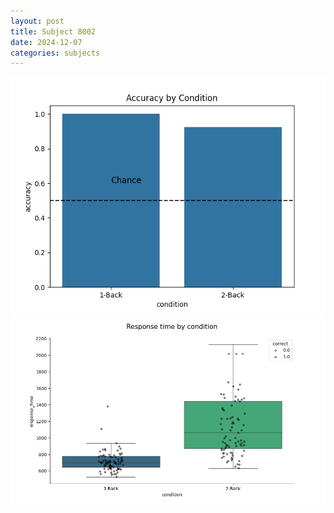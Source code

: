 ```yaml
---
layout: post
title: Subject 8002
date: 2024-12-07
categories: subjects
---
```


![](data/8002/run-22/8002_ATS_acc.png)
![](data/8002/run-22/8002_ATS_rt.png)
